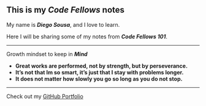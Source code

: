 ## **This is my _Code Fellows_ notes**

My name is **_Diego Sousa_**, and I love to learn.

Here I will be sharing some of my notes from **_Code Fellows 101_**.

---

Growth mindset to keep in **_Mind_**

- **Great works are performed, not by strength, but by perseverance.**
- **It’s not that Im so smart, it’s just that I stay with problems longer.**
- **It does not matter how slowly you go so long as you do not stop.**

---

Check out my [GitHub Portfolio](https://github.com/dmenezessousa/)
